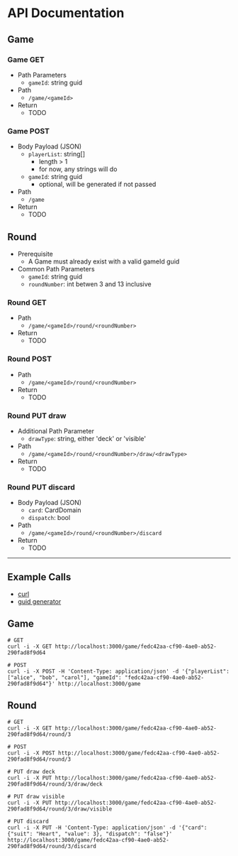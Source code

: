 # API Documentation

## Game
### Game GET
* Path Parameters
  * `gameId`: string guid
* Path
  * `/game/<gameId>`
* Return
  * TODO

### Game POST
* Body Payload (JSON)
  * `playerList`: string[]
    * length > 1
    * for now, any strings will do
  * `gameId`: string guid
    * optional, will be generated if not passed
* Path
  * `/game`
* Return
  * TODO

## Round
* Prerequisite
  * A Game must already exist with a valid gameId guid
* Common Path Parameters
  * `gameId`: string guid
  * `roundNumber`: int betwen 3 and 13 inclusive

### Round GET
* Path
  * `/game/<gameId>/round/<roundNumber>`
* Return
  * TODO

### Round POST
* Path
  * `/game/<gameId>/round/<roundNumber>`
* Return
  * TODO

### Round PUT draw
* Additional Path Parameter
  * `drawType`: string, either 'deck' or 'visible'
* Path
  * `/game/<gameId>/round/<roundNumber>/draw/<drawType>`
* Return
  * TODO

### Round PUT discard
* Body Payload (JSON)
  * `card`: CardDomain
  * `dispatch`: bool
* Path
  * `/game/<gameId>/round/<roundNumber>/discard`
* Return
  * TODO

---

## Example Calls
* [curl](https://curl.se/)
* [guid generator](https://guidgenerator.com/)

## Game
```
# GET
curl -i -X GET http://localhost:3000/game/fedc42aa-cf90-4ae0-ab52-290fad8f9d64

# POST
curl -i -X POST -H 'Content-Type: application/json' -d '{"playerList": ["alice", "bob", "carol"], "gameId": "fedc42aa-cf90-4ae0-ab52-290fad8f9d64"}' http://localhost:3000/game
```

## Round
```
# GET
curl -i -X GET http://localhost:3000/game/fedc42aa-cf90-4ae0-ab52-290fad8f9d64/round/3

# POST
curl -i -X POST http://localhost:3000/game/fedc42aa-cf90-4ae0-ab52-290fad8f9d64/round/3

# PUT draw deck
curl -i -X PUT http://localhost:3000/game/fedc42aa-cf90-4ae0-ab52-290fad8f9d64/round/3/draw/deck

# PUT draw visible
curl -i -X PUT http://localhost:3000/game/fedc42aa-cf90-4ae0-ab52-290fad8f9d64/round/3/draw/visible

# PUT discard
curl -i -X PUT -H 'Content-Type: application/json' -d '{"card": {"suit": "Heart", "value": 3}, "dispatch": "false"}' http://localhost:3000/game/fedc42aa-cf90-4ae0-ab52-290fad8f9d64/round/3/discard
```
